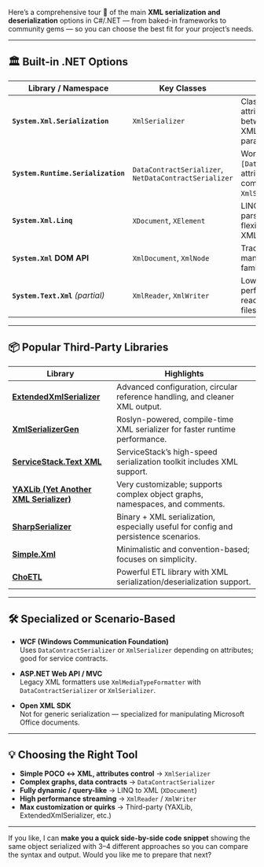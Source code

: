 Here’s a comprehensive tour 🚀 of the main **XML serialization and deserialization** options in C#/.NET — from baked-in frameworks to community gems — so you can choose the best fit for your project’s needs.

---

## 🏛 Built-in .NET Options

| Library / Namespace | Key Classes | Notes |
|---------------------|-------------|-------|
| **`System.Xml.Serialization`** | `XmlSerializer` | Classic .NET approach; attribute-driven mapping between C# objects and XML; flexible but requires parameterless constructor. |
| **`System.Runtime.Serialization`** | `DataContractSerializer`, `NetDataContractSerializer` | Works with `[DataContract]`/`[DataMember]` attributes; can handle more complex graphs than `XmlSerializer`. |
| **`System.Xml.Linq`** | `XDocument`, `XElement` | LINQ to XML for manual parsing and generation; very flexible, ideal for dynamic XML. |
| **`System.Xml` DOM API** | `XmlDocument`, `XmlNode` | Traditional DOM-like tree manipulation; verbose but familiar for legacy code. |
| **`System.Text.Xml`** *(partial)* | `XmlReader`, `XmlWriter` | Low-level, high-performance streaming read/write for large XML files. |

---

## 📦 Popular Third-Party Libraries

| Library | Highlights |
|---------|------------|
| **[ExtendedXmlSerializer](https://extendedxmlserializer.github.io/)** | Advanced configuration, circular reference handling, and cleaner XML output. |
| **[XmlSerializerGen](https://github.com/yallie/XmlSerializerGen)** | Roslyn-powered, compile-time XML serializer for faster runtime performance. |
| **[ServiceStack.Text XML](https://servicestack.net/text)** | ServiceStack’s high-speed serialization toolkit includes XML support. |
| **[YAXLib (Yet Another XML Serializer)](https://github.com/sinairv/YAXLib)** | Very customizable; supports complex object graphs, namespaces, and comments. |
| **[SharpSerializer](http://www.sharpserializer.com/)** | Binary + XML serialization, especially useful for config and persistence scenarios. |
| **[Simple.Xml](https://github.com/carlossanlop/Simple.Xml)** | Minimalistic and convention-based; focuses on simplicity. |
| **[ChoETL](https://github.com/Cinchoo/ChoETL)** | Powerful ETL library with XML serialization/deserialization support. |

---

## 🛠 Specialized or Scenario-Based

- **WCF (Windows Communication Foundation)**  
  Uses `DataContractSerializer` or `XmlSerializer` depending on attributes; good for service contracts.

- **ASP.NET Web API / MVC**  
  Legacy XML formatters use `XmlMediaTypeFormatter` with `DataContractSerializer` or `XmlSerializer`.

- **Open XML SDK**  
  Not for generic serialization — specialized for manipulating Microsoft Office documents.

---

## 💡 Choosing the Right Tool
- **Simple POCO ↔ XML, attributes control** → `XmlSerializer`  
- **Complex graphs, data contracts** → `DataContractSerializer`  
- **Fully dynamic / query-like** → LINQ to XML (`XDocument`)  
- **High performance streaming** → `XmlReader` / `XmlWriter`  
- **Max customization or quirks** → Third-party (YAXLib, ExtendedXmlSerializer, etc.)

---

If you like, I can **make you a quick side-by-side code snippet** showing the same object serialized with 3–4 different approaches so you can compare the syntax and output. Would you like me to prepare that next?